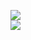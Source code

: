 [![](https://img.shields.io/badge/Made%20With-Github%20Spray-lightgrey.svg?style=for-the-badge&logo=github)](https://github.com/Annihil/github-spray#28765)  
[![](https://i.imgur.com/2DrTn0Z.gif)](https://github.com/Annihil/github-spray)